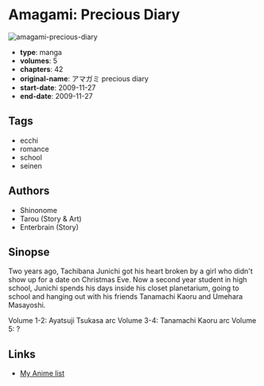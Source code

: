 # Amagami: Precious Diary

![amagami-precious-diary](https://cdn.myanimelist.net/images/manga/5/34832.jpg)

-   **type**: manga
-   **volumes**: 5
-   **chapters**: 42
-   **original-name**: アマガミ precious diary
-   **start-date**: 2009-11-27
-   **end-date**: 2009-11-27

## Tags

-   ecchi
-   romance
-   school
-   seinen

## Authors

-   Shinonome
-   Tarou (Story & Art)
-   Enterbrain (Story)

## Sinopse

Two years ago, Tachibana Junichi got his heart broken by a girl who didn't show up for a date on Christmas Eve. Now a second year student in high school, Junichi spends his days inside his closet planetarium, going to school and hanging out with his friends Tanamachi Kaoru and Umehara Masayoshi.

Volume 1-2: Ayatsuji Tsukasa arc
Volume 3-4: Tanamachi Kaoru arc
Volume 5: ?

## Links

-   [My Anime list](https://myanimelist.net/manga/17607/Amagami__Precious_Diary)
